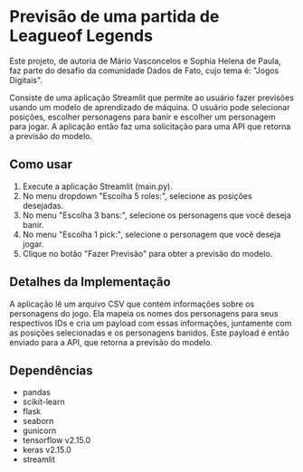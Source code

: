 # Previsão de uma partida de Leagueof Legends

Este projeto, de autoria de  Mário Vasconcelos e Sophia Helena de Paula, faz parte do desafio da comunidade Dados de Fato, cujo tema é: "Jogos Digitais".

 Consiste de  uma aplicação Streamlit que permite ao usuário fazer previsões usando um modelo de aprendizado de máquina. O usuário pode selecionar posições, escolher personagens para banir e escolher um personagem para jogar. A aplicação então faz uma solicitação para uma API que retorna a previsão do modelo.

## Como usar

1. Execute a aplicação Streamlit (main.py).
2. No menu dropdown "Escolha 5 roles:", selecione as posições desejadas.
3. No menu "Escolha 3 bans:", selecione os personagens que você deseja banir.
4. No menu "Escolha 1 pick:", selecione o personagem que você deseja jogar.
5. Clique no botão "Fazer Previsão" para obter a previsão do modelo.

## Detalhes da Implementação

A aplicação lê um arquivo CSV que contém informações sobre os personagens do jogo. Ela mapeia os nomes dos personagens para seus respectivos IDs e cria um payload com essas informações, juntamente com as posições selecionadas e os personagens banidos. Este payload é então enviado para a API, que retorna a previsão do modelo.

## Dependências

- pandas
- scikit-learn
- flask
- seaborn
- gunicorn
- tensorflow v2.15.0
- keras v2.15.0
- streamlit